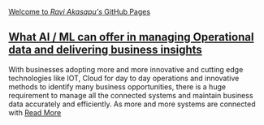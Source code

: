[Welcome to *Ravi Akasapu's* GitHub Pages](https://raviakasapu.github.io)

## [What AI / ML can offer in managing Operational data and delivering business insights](https://raviakasapu.github.io/2022/03/02/What-AI-ML-can-offer-in-managing-Operational-data-and-delivering-business-insights.html)
With businesses adopting more and more innovative and cutting edge technologies like IOT, Cloud for day to day operations and innovative methods to identify many business opportunities, there is a huge requirement to manage all the connected systems and maintain business data accurately and efficiently. As more and more systems are connected with [Read More](https://raviakasapu.github.io/2022/03/02/What-AI-ML-can-offer-in-managing-Operational-data-and-delivering-business-insights.html)
